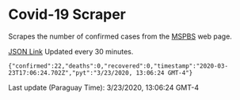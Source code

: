 # Covid-19 Scraper

Scrapes the number of confirmed cases from the [MSPBS](https://www.mspbs.gov.py/covid-19.php) web page.

[JSON Link](https://jmayalag.github.io/covid19-scrape/cases.json)
Updated every 30 minutes.
```
{"confirmed":22,"deaths":0,"recovered":0,"timestamp":"2020-03-23T17:06:24.702Z","pyt":"3/23/2020, 13:06:24 GMT-4"}
```
Last update (Paraguay Time): 3/23/2020, 13:06:24 GMT-4